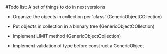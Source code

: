 #Todo list:
A set of things to do in next versions

*   Organize the objects in collection per 'class' (GenericObjectCOllection)

*   Put objects in collection in a binnary tree (GenericObjectCOllection)

*   Implement LIMIT method (GenericObjectCollection)

*   Implement validation of type before construct a GenericObject